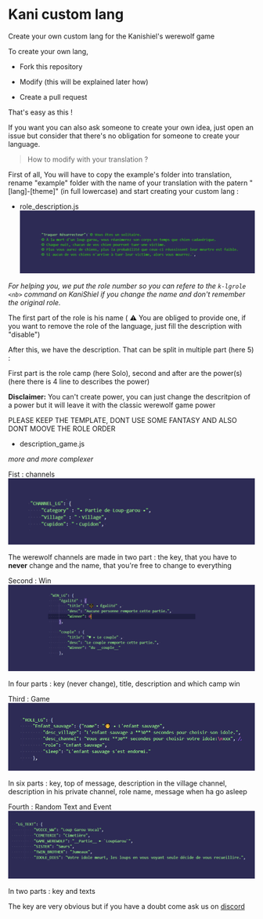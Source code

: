 # Kani custom lang
Create your own custom lang for the Kanishiel's werewolf game

To create your own lang, 

 - Fork this repository
 
 - Modify (this will be explained later how)
 
 - Create a pull request


That's easy as this !

If you want you can also ask someone to create your own idea, just open an issue but consider that there's no obligation for someone to create your language.


> How to modify with your translation ? 

First of all, 
You will have to copy the example's folder into translation, rename "example" folder with the name of your translation with the patern "[lang]-[theme]" (in full lowercase) and start creating your custom lang :


 - role_description.js
![Role Example](docs/roleexample.png)

*For helping you, we put the role number so you can refere to the `k-lgrole <nb>` command on KaniShiel if you change the name and don't remember the original role.*

The first part of the role is his name ( ⚠️ You are obliged to provide one, if you want to remove the role of the language, just fill the description with "disable")

After this, we have the description. That can be split in multiple part (here 5) :

First part is the role camp (here Solo), second and after are the power(s) (here there is 4 line to describes the power)

**Disclaimer:** You can't create power, you can just change the descritpion of a power but it will leave it with the classic werewolf game power

PLEASE KEEP THE TEMPLATE, DONT USE SOME FANTASY AND ALSO DONT MOOVE THE ROLE ORDER

 - description_game.js
 
*more and more complexer*

Fist : channels
![Channel Example](docs/channelexample.png)

The werewolf channels are made in two part : the key, that you have to **never** change and the name, that you're free to change to everything

Second : Win
![Win Example](docs/winexample.png)

In four parts : key (never change), title, description and which camp win

Third : Game
![Game Example](docs/gameexample.png)

In six parts : key, top of message, description in the village channel, description in his private channel, role name, message when ha go asleep

Fourth : Random Text and Event
![Event Example](docs/eventexample.png)

In two parts : key and texts

The key are very obvious but if you have a doubt come ask us on [discord](http://discord.kanishiel.com)